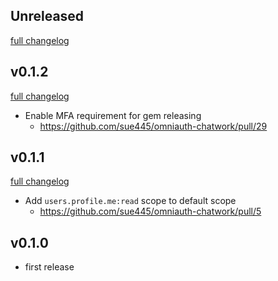 ## Unreleased
[full changelog](https://github.com/sue445/omniauth-chatwork/compare/v0.1.2...master)

## v0.1.2
[full changelog](https://github.com/sue445/omniauth-chatwork/compare/v0.1.1...v0.1.2)

* Enable MFA requirement for gem releasing
  * https://github.com/sue445/omniauth-chatwork/pull/29

## v0.1.1
[full changelog](https://github.com/sue445/omniauth-chatwork/compare/v0.1.0...v0.1.1)

* Add `users.profile.me:read` scope to default scope
  * https://github.com/sue445/omniauth-chatwork/pull/5

## v0.1.0
* first release
